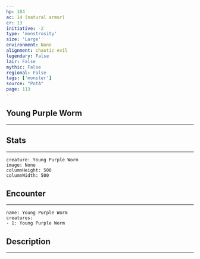 ```yaml
---
hp: 184
ac: 14 (natural armor)
cr: 13
initiative: -2
type: 'monstrosity'    
size: 'Large'
environment: None
alignment: chaotic evil
legendary: False
lair: False
mythic: False
regional: False
tags: ['monster']
source: "PotA"
page: 113
---
```


## Young Purple Worm
---



## Stats
---

```statblock
creature: Young Purple Worm
image: None
columnHeight: 500
columnWidth: 500
```

## Encounter
---

```encounter-table
name: Young Purple Worm
creatures:
- 1: Young Purple Worm
```

## Description
---




